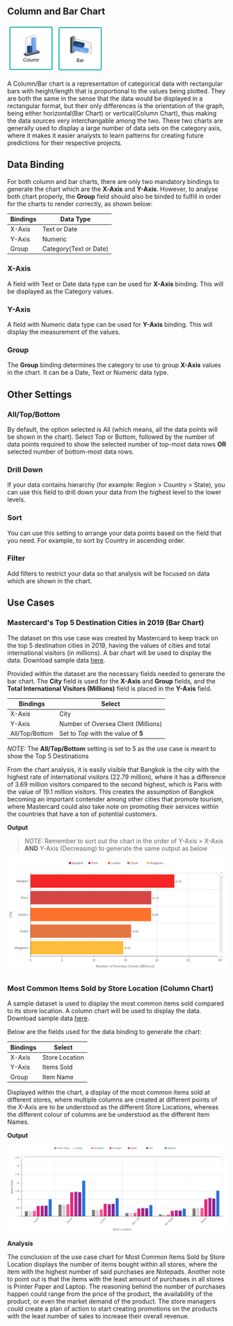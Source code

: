 ## Column and Bar Chart

![Column](./images/column-bar-chart/columnchart.PNG) ![Bar](./images/column-bar-chart/barchart.PNG)

A Column/Bar chart is a representation of categorical data with rectangular bars with height/length that is proportional to the values being plotted. They are both the same in the sense that the data would be displayed in a rectangular format, but their only differences is the orientation of the graph, being either horizontal(Bar Chart) or vertical(Column Chart), thus making the data sources very interchangable among the two. These two charts are generally used to display a large number of data sets on the category axis, where it makes it easier analysts to learn patterns for creating future predictions for their respective projects.

## Data Binding

For both column and bar charts, there are only two mandatory bindings to generate the chart which are the **X-Axis** and **Y-Axis**. However, to analyse both chart properly, the **Group** field should also be binded to fulfill in order for the charts to render correctly, as shown below:

|Bindings|Data Type|
|---|---|
|X-Axis|Text or Date|
|Y-Axis|Numeric|
|Group|Category(Text or Date)|

### X-Axis

A field with Text or Date data type can be used for **X-Axis** binding. This will be displayed as the Category values.

### Y-Axis

A field with Numeric data type can be used for **Y-Axis** binding. This will display the measurement of the values.

### Group

The **Group** binding determines the category to use to group **X-Axis** values in the chart. It can be a Date, Text or Numeric data type.

## Other Settings

### All/Top/Bottom

By default, the option selected is All (which means, all the data points will be shown in the chart). Select Top or Bottom, followed by the number of data points required to show the selected number of top-most data rows **OR** selected number of bottom-most data rows.

### Drill Down

If your data contains hierarchy (for example: Region > Country > State), you can use this field to drill down your data from the highest level to the lower levels.

### Sort

You can use this setting to arrange your data points based on the field that you need. For example, to sort by Country in ascending order.

### Filter

Add filters to restrict your data so that analysis will be focused on data which are shown in the chart.

## Use Cases
### Mastercard's Top 5 Destination Cities in 2019 (Bar Chart)
The dataset on this use case was created by Mastercard to keep track on the top 5 destination cities in 2019, having the values of cities and total international visitors (in millions). A bar chart will be used to display the data. Download sample data [here](./sample-data/column-bar-chart/mastercard-topdestination.csv).

Provided within the dataset are the necessary fields needed to generate the bar chart. The **City** field is used for the **X-Axis** and **Group** fields, and the **Total International Visitors (Millions)** field is placed in the **Y-Axis** field.

|Bindings |Select|
|---|---|
|X-Axis|City|
|Y-Axis|Number of Oversea Client (Millions)|
|All/Top/Bottom|Set to *Top* with the value of **5**|

*NOTE:* The **All/Top/Bottom** setting is set to 5 as the use case is meant to show the Top 5 Destinations

From the chart analysis, it is easily visible that Bangkok is the city with the highest rate of international visitors (22.79 million), where it has a difference of 3.69 million visitors compared to the second highest, which is Paris with the value of 19.1 million visitors. This creates the assumption of Bangkok becoming an important contender among other cities that promote tourism, where Mastercard could also take note on promoting their services within the countries that have a ton of potential customers.

**Output**

>*NOTE:* Remember to sort out the chart in the order of Y-Axis > X-Axis **AND** Y-Axis (Decreasing) to generate the same output as below

![Top Destinations](./images/column-bar-chart/output-1.PNG)

### Most Common Items Sold by Store Location (Column Chart)
A sample dataset is used to display the most common items sold compared to its store location. A column chart will be used to display the data. Download sample data [here](./sample-data/column-bar-chart/sample_sales_supplies.xlsx).

Below are the fields used for the data binding to generate the chart:

|Bindings |Select|
|---|---|
|X-Axis|Store Location|
|Y-Axis|Items Sold|
|Group|Item Name|

Displayed within the chart, a display of the most common items sold at different stores, where multiple columns are created at different points of the X-Axis are to be understood as the different Store Locations, whereas the different colour of columns are be understood as the different Item Names.

**Output**

![Most Items Sold](./images/column-bar-chart/output-2.PNG)

**Analysis**

The conclusion of the use case chart for Most Common Items Sold by Store Location displays the number of items bought within all stores, where the item with the highest number of said purchases are Notepads. Another note to point out is that the items with the least amount of purchases in all stores is Printer Paper and Laptop. The reasoning behind the number of purchases happen could range from the price of the product, the availability of the product, or even the market demand of the product. The store managers could create a plan of action to start creating promotions on the products with the least number of sales to increase their overall revenue.
